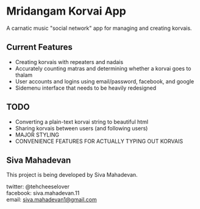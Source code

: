 Mridangam Korvai App
===

A carnatic music "social network" app for managing and creating korvais.

Current Features
---
-  Creating korvais with repeaters and nadais
-  Accurately counting matras and determining whether a korvai goes to thalam
-  User accounts and logins using email/password, facebook, and google
-  Sidemenu interface that needs to be heavily redesigned

TODO
---
-  Converting a plain-text korvai string to beautiful html
-  Sharing korvais between users (and following users)
-  MAJOR STYLING
-  CONVENIENCE FEATURES FOR ACTUALLY TYPING OUT KORVAIS

Siva Mahadevan
---
This project is being developed by Siva Mahadevan.

twitter: @tehcheeselover  
facebook: siva.mahadevan.11  
email: siva.mahadevan1@gmail.com  
